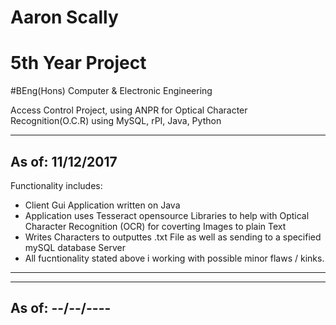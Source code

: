 # Aaron Scally
# 5th Year Project
#BEng(Hons) Computer & Electronic Engineering

Access Control Project, using ANPR for Optical Character Recognition(O.C.R)  using MySQL, rPI, Java, Python

-------------------------------------------------------------------------------------------------------------------
As of: 11/12/2017
-------------------------------------------------------------------------------------------------------------------
Functionality includes:
  - Client Gui Application written on Java
  - Application uses Tesseract opensource Libraries to help with Optical Character Recognition (OCR) for coverting Images to plain Text
  - Writes Characters to outputtes .txt File as well as sending to a specified mySQL database Server
  - All fucntionality stated above i working with possible minor flaws / kinks.
-------------------------------------------------------------------------------------------------------------------
-------------------------------------------------------------------------------------------------------------------
As of: --/--/----
-------------------------------------------------------------------------------------------------------------------
